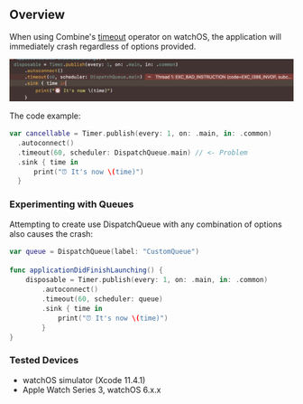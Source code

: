 ## Overview

When using Combine's [timeout](https://developer.apple.com/documentation/combine/anypublisher/3204263-timeout) operator on watchOS, the application will immediately crash regardless of options provided.

![timeout-crash](readme.assets/timeout-crash.png)



The code example: 

```swift
var cancellable = Timer.publish(every: 1, on: .main, in: .common)
  .autoconnect()
  .timeout(60, scheduler: DispatchQueue.main) // <- Problem
  .sink { time in
      print("⏰ It's now \(time)")
  }
```



### Experimenting with Queues

Attempting to create use DispatchQueue with any combination of options also causes the crash:

```swift
var queue = DispatchQueue(label: "CustomQueue")

func applicationDidFinishLaunching() {
    disposable = Timer.publish(every: 1, on: .main, in: .common)
        .autoconnect()
        .timeout(60, scheduler: queue)
        .sink { time in
            print("⏰ It's now \(time)")
        }
}
```



### Tested Devices

- watchOS simulator (Xcode 11.4.1)
- Apple Watch Series 3, watchOS 6.x.x